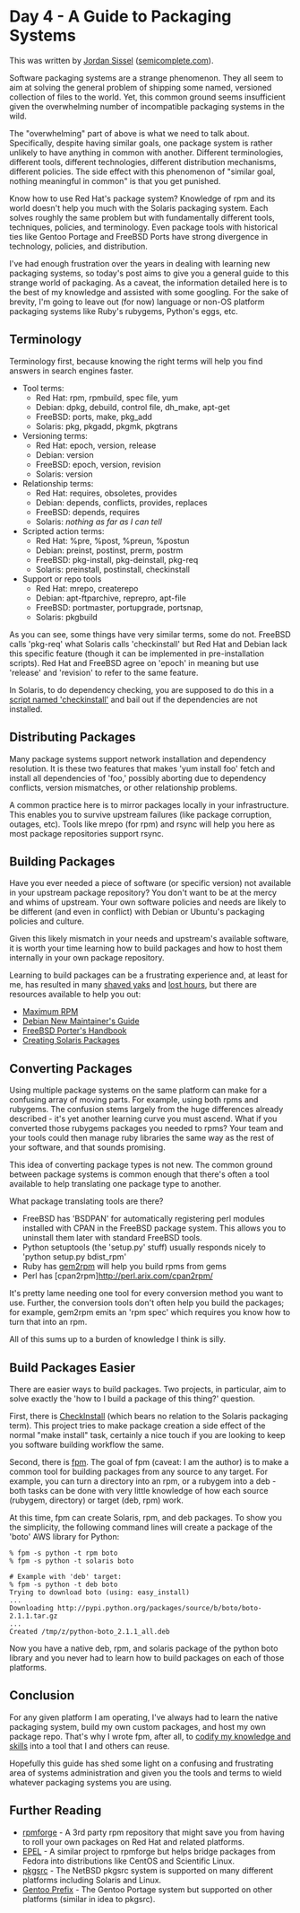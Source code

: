 # Day 4 - A Guide to Packaging Systems

This was written by [Jordan Sissel](http://twitter.com/jordansissel)
([semicomplete.com](http://semicomplete.com)).

Software packaging systems are a strange phenomenon. They all seem to aim at
solving the general problem of shipping some named, versioned collection of
files to the world. Yet, this common ground seems insufficient given the
overwhelming number of incompatible packaging systems in the wild.

The "overwhelming" part of above is what we need to talk about. Specifically,
despite having similar goals, one package system is rather unlikely to have
anything in common with another. Different terminologies, different tools,
different technologies, different distribution mechanisms, different policies.
The side effect with this phenomenon of "similar goal, nothing meaningful in
common" is that you get punished.

Know how to use Red Hat's package system? Knowledge of rpm and its world
doesn't help you much with the Solaris packaging system. Each solves roughly
the same problem but with fundamentally different tools, techniques, policies, and
terminology. Even package tools with historical ties like Gentoo Portage and
FreeBSD Ports have strong divergence in technology, policies, and distribution.

I've had enough frustration over the years in dealing with learning new packaging
systems, so today's post aims to give you a general guide to this strange
world of packaging. As a caveat, the information detailed here is to the best
of my knowledge and assisted with some googling. For the sake of brevity, I'm
going to leave out (for now) language or non-OS platform packaging systems like
Ruby's rubygems, Python's eggs, etc.

## Terminology

Terminology first, because knowing the right terms will help you find answers
in search engines faster.

* Tool terms:
  * Red Hat: rpm, rpmbuild, spec file, yum
  * Debian: dpkg, debuild, control file, dh_make, apt-get
  * FreeBSD: ports, make, pkg_add
  * Solaris: pkg, pkgadd, pkgmk, pkgtrans
* Versioning terms:
  * Red Hat: epoch, version, release
  * Debian: version
  * FreeBSD: epoch, version, revision
  * Solaris: version
* Relationship terms:
  * Red Hat: requires, obsoletes, provides
  * Debian: depends, conflicts, provides, replaces
  * FreeBSD: depends, requires
  * Solaris: _nothing as far as I can tell_
* Scripted action terms:
  * Red Hat: %pre, %post, %preun, %postun
  * Debian: preinst, postinst, prerm, postrm
  * FreeBSD: pkg-install, pkg-deinstall, pkg-req
  * Solaris: preinstall, postinstall, checkinstall
* Support or repo tools
  * Red Hat: mrepo, createrepo
  * Debian: apt-ftparchive, reprepro, apt-file
  * FreeBSD: portmaster, portupgrade, portsnap,
  * Solaris: pkgbuild

As you can see, some things have very similar terms, some do not. FreeBSD calls
'pkg-req' what Solaris calls 'checkinstall' but Red Hat and Debian lack this
specific feature (though it can be implemented in pre-installation scripts).
Red Hat and FreeBSD agree on 'epoch' in meaning but use 'release' and
'revision' to refer to the same feature.

In Solaris, to do dependency checking, you are supposed to do this in a [script
named
'checkinstall'](http://www.ibiblio.org/pub/packages/solaris/sparc/html/creating.solaris.packages.html)
and bail out if the dependencies are not installed.

## Distributing Packages

Many package systems support network installation and dependency resolution. It
is these two features that makes 'yum install foo' fetch and install all
dependencies of 'foo,' possibly aborting due to dependency conflicts, version
mismatches, or other relationship problems.

A common practice here is to mirror packages locally in your infrastructure.
This enables you to survive upstream failures (like package corruption,
outages, etc). Tools like mrepo (for rpm) and rsync will help you here as most
package repositories support rsync.

## Building Packages

Have you ever needed a piece of software (or specific version) not available in
your upstream package repository?  You don't want to be at the mercy and whims
of upstream. Your own software policies and needs are likely to be different
(and even in conflict) with Debian or Ubuntu's packaging policies and culture.

Given this likely mismatch in your needs and upstream's available software, it
is worth your time learning how to build packages and how to host them internally
in your own package repository.

Learning to build packages can be a frustrating experience and, at least for
me, has resulted in many [shaved
yaks](http://en.wiktionary.org/wiki/yak_shaving) and [lost
hours](http://xkcd.com/349/), but there are resources available to help you
out: 

* [Maximum RPM](http://www.rpm.org/max-rpm/)
* [Debian New Maintainer's Guide](http://www.debian.org/doc/manuals/maint-guide/)
* [FreeBSD Porter's Handbook](http://www.freebsd.org/doc/en_US.ISO8859-1/books/porters-handbook/)
* [Creating Solaris Packages](http://www.ibiblio.org/pub/packages/solaris/sparc/html/creating.solaris.packages.html)

## Converting Packages

Using multiple package systems on the same platform can make for a confusing
array of moving parts. For example, using both rpms and rubygems. The confusion
stems largely from the huge differences already described - it's yet another
learning curve you must ascend. What if you converted those rubygems packages
you needed to rpms? Your team and your tools could then manage ruby libraries
the same way as the rest of your software, and that sounds promising.

This idea of converting package types is not new. The common ground between
package systems is common enough that there's often a tool available to help
translating one package type to another.

What package translating tools are there?

* FreeBSD has 'BSDPAN' for automatically registering perl modules installed
  with CPAN in the FreeBSD package system. This allows you to uninstall them
  later with standard FreeBSD tools.
* Python setuptools (the 'setup.py' stuff) usually responds nicely to 'python setup.py bdist_rpm'
* Ruby has [gem2rpm](http://rubygems.org/gems/gem2rpm) will help you build rpms from gems
* Perl has [cpan2rpm]http://perl.arix.com/cpan2rpm/

It's pretty lame needing one tool for every conversion method you want to use.
Further, the conversion tools don't often help you build the packages; for
example, gem2rpm emits an 'rpm spec' which requires you know how to turn that
into an rpm.

All of this sums up to a burden of knowledge I think is silly.

## Build Packages Easier

There are easier ways to build packages. Two projects, in particular, aim to solve exactly the 'how to I build a package of this thing?' question.

First, there is [CheckInstall](http://asic-linux.com.mx/~izto/checkinstall/)
(which bears no relation to the Solaris packaging term). This project tries
to make package creation a side effect of the normal "make install" task,
certainly a nice touch if you are looking to keep you software building
workflow the same.

Second, there is [fpm](https://github.com/jordansissel/fpm#readme). The goal of fpm
(caveat: I am the author) is to make a common tool for building packages
from any source to any target. For example, you can turn a directory into an
rpm, or a rubygem into a deb - both tasks can be done with very little
knowledge of how each source (rubygem, directory) or target (deb, rpm) work.

At this time, fpm can create Solaris, rpm, and deb packages. To show you the
simplicity, the following command lines will create a package of the 'boto' AWS
library for Python:

    % fpm -s python -t rpm boto
    % fpm -s python -t solaris boto

    # Example with 'deb' target:
    % fpm -s python -t deb boto
    Trying to download boto (using: easy_install)
    ...
    Downloading http://pypi.python.org/packages/source/b/boto/boto-2.1.1.tar.gz
    ...
    Created /tmp/z/python-boto_2.1.1_all.deb

Now you have a native deb, rpm, and solaris package of the python boto library
and you never had to learn how to build packages on each of those platforms.

## Conclusion

For any given platform I am operating, I've always had to learn the native
packaging system, build my own custom packages, and host my own package repo.
That's why I wrote fpm, after all, to [codify my knowledge and
skills](http://sysadvent.blogspot.com/2011/12/day-3-share-skills-and-permissions-with.html)
into a tool that I and others can reuse.

Hopefully this guide has shed some light on a confusing and frustrating area of
systems administration and given you the tools and terms to wield whatever
packaging systems you are using.

## Further Reading

* [rpmforge](http://dag.wieers.com/rpm/) - A 3rd party rpm repository that
  might save you from having to roll your own packages on Red Hat and related
  platforms.
* [EPEL](http://fedoraproject.org/wiki/EPEL) - A similar project to rpmforge but helps
  bridge packages from Fedora into distributions like CentOS and Scientific Linux.
* [pkgsrc](http://www.netbsd.org/docs/software/packages.html) - The NetBSD
  pkgsrc system is supported on many different platforms including Solaris and Linux.
* [Gentoo Prefix](http://www.gentoo.org/proj/en/gentoo-alt/prefix/) - The
  Gentoo Portage system but supported on other platforms (similar in idea to pkgsrc).
